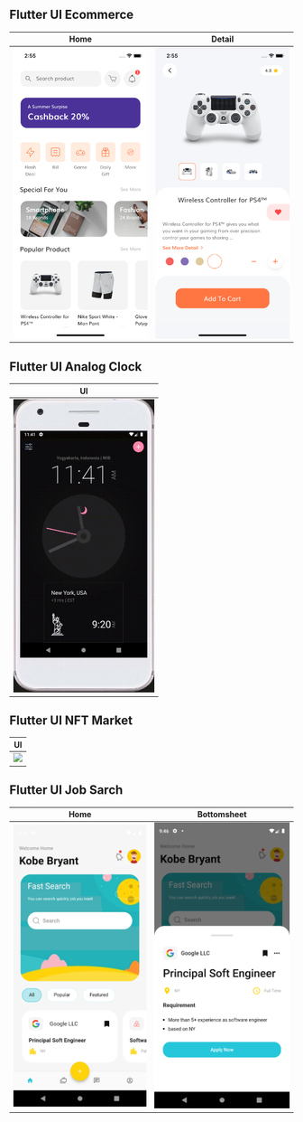
## Flutter UI Ecommerce

| Home | Detail |
| --- | --- |
| <img src="images/flutter_ui_ecommerce_1.png" width="250"> | <img src="images/flutter_ui_ecommerce_2.png" width="250"> |

## Flutter UI Analog Clock
| UI |
| --- |
| <img src="images/clock_gif.gif" width="250"> | 

## Flutter UI NFT Market
| UI |
| -- |
| <img src="images/flutter_ui_nft_market.gif" width="250">|

## Flutter UI Job Sarch
| Home | Bottomsheet
| -- | -- |
| <img src="images/flutter_ui_jobsearch_home.png" width="250"> | <img src="images/flutter_ui_jobsearch_bottomsheet.png" width="250"> |